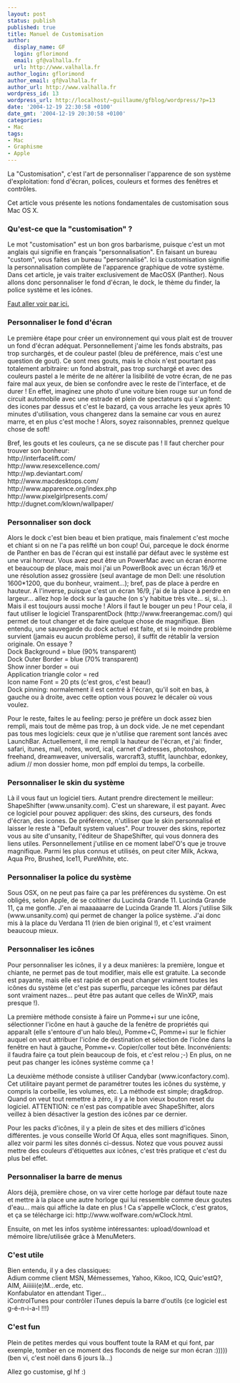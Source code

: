 ```yaml
---
layout: post
status: publish
published: true
title: Manuel de Customisation
author:
  display_name: GF
  login: gflorimond
  email: gf@valhalla.fr
  url: http://www.valhalla.fr
author_login: gflorimond
author_email: gf@valhalla.fr
author_url: http://www.valhalla.fr
wordpress_id: 13
wordpress_url: http://localhost/~guillaume/gfblog/wordpress/?p=13
date: '2004-12-19 22:30:58 +0100'
date_gmt: '2004-12-19 20:30:58 +0100'
categories:
- Mac
tags:
- Mac
- Graphisme
- Apple
---
```

<p>La "Customisation", c'est l'art de personnaliser l'apparence de son système d'exploitation: fond d'écran, polices, couleurs et formes des fenêtres et contrôles.</p>
<p>Cet article vous présente les notions fondamentales de customisation sous Mac OS X.</p>
<h3>Qu'est-ce que la &quot;customisation&quot; ?</h3>
<p>Le mot &quot;customisation&quot; est un bon gros barbarisme, puisque c'est un mot anglais qui signifie en fran&ccedil;ais &quot;personnalisation&quot;. En faisant un bureau &quot;custom&quot;, vous faites un bureau &quot;personnalis&eacute;&quot;. Ici la customisation signifie la personnalisation compl&egrave;te de l'apparence graphique de votre syst&egrave;me. Dans cet article, je vais traiter exclusivement de MacOSX (Panther). Nous allons donc personnaliser le fond d'&eacute;cran, le dock, le th&egrave;me du finder, la police syst&egrave;me et les ic&ocirc;nes. </p>
<p><a href="http://valhalla.gfblog.com/ressources/screen/screen.htm">Faut aller voir par ici. </a></p>
<h3>Personnaliser le fond d'&eacute;cran</h3>
<p>Le premi&egrave;re &eacute;tape pour cr&eacute;er un environnement qui vous plait est de trouver un fond d'&eacute;cran ad&eacute;quat. Personnellement j'aime les fonds abstraits, pas trop surcharg&eacute;s, et de couleur pastel (bleu de pr&eacute;f&eacute;rence, mais c'est une question de gout). Ce sont mes gouts, mais le choix n'est pourtant pas totalement arbitraire: un fond abstrait, pas trop surcharg&eacute; et avec des couleurs pastel a le m&eacute;rite de ne alt&eacute;rer la lisibilit&eacute; de votre &eacute;cran, de ne pas faire mal aux yeux, de bien se confondre avec le reste de l'interface, et de durer ! En effet, imaginez une photo d'une voiture bien rouge sur un fond de circuit automobile avec une estrade et plein de spectateurs qui s'agitent: des icones par dessus et c'est le bazard, &ccedil;a vous arrache les yeux apr&egrave;s 10 minutes d'utilisation, vous changerez dans la semaine car vous en aurez marre, et en plus c'est moche ! Alors, soyez raisonnables, prennez quelque chose de soft! </p>
<p>Bref, les gouts et les couleurs, &ccedil;a ne se discute pas ! Il faut chercher pour trouver son bonheur:<br />
  http://interfacelift.com/<br />
  http://www.resexcellence.com/<br />
  http://wp.deviantart.com/<br />
  http://www.macdesktops.com/<br />
  http://www.apparence.org/index.php<br />
  http://www.pixelgirlpresents.com/<br />
  http://dugnet.com/klown/wallpaper/</p>
<h3>Personnaliser son dock</h3>
<p>Alors le dock c'est bien beau et bien pratique, mais finalement c'est moche et chiant si on ne l'a pas relift&eacute; un bon coup! Oui, parceque le dock &eacute;norme de Panther en bas de l'&eacute;cran qui est install&eacute; par d&eacute;faut avec le syst&egrave;me est une vrai horreur. Vous avez peut &ecirc;tre un PowerMac avec un &eacute;cran &eacute;norme et beaucoup de place, mais moi j'ai un PowerBook avec un &eacute;cran 16/9 et une r&eacute;solution assez grossi&egrave;re (seul avantage de mon Dell: une r&eacute;solution 1600*1200, que du bonheur, vraiment...); bref, pas de place &agrave; perdre en hauteur. A l'inverse, puisque c'est un &eacute;cran 16/9, j'ai de la place &agrave; perdre en largeur... allez hop le dock sur la gauche (on s'y habitue tr&egrave;s vite... si, si...). Mais il est toujours aussi moche ! Alors il faut le bouger un peu ! Pour cela, il faut utiliser le logiciel TransparentDock (http://www.freerangemac.com/) qui permet de tout changer et de faire quelque chose de magnifique. Bien entendu, une sauvegarde du dock actuel est faite, et si le moindre probl&egrave;me survient (jamais eu aucun probl&egrave;me perso), il suffit de r&eacute;tablir la version originale. On essaye ? <br />
  Dock Background = blue (90% transparent)<br />
  Dock Outer Border = blue (70% transparent)<br />
  Show inner border = oui<br />
  Application triangle color = red<br />
  Icon name Font = 20 pts (c'est gros, c'est beau!)<br />
  Dock pinning: normalement il est centr&eacute; &agrave; l'&eacute;cran, qu'il soit en bas, &agrave; gauche ou &agrave; droite, avec cette option vous pouvez le d&eacute;caler o&ugrave; vous voulez.</p>
<p>Pour le reste, faites le au feeling: perso je pr&eacute;f&egrave;re un dock assez bien rempli, mais tout de m&ecirc;me pas trop, &agrave; un dock vide. Je ne met cependant pas tous mes logiciels: ceux que je n'utilise que rarement sont lanc&eacute;s avec LaunchBar. Actuellement, il me rempli la hauteur de l'&eacute;cran, et j'ai: finder, safari, itunes, mail, notes, word, ical, carnet d'adresses, photoshop, freehand, dreamweaver, universalis, warcraft3, stuffit, launchbar, edonkey, adium // mon dossier home, mon pdf emploi du temps, la corbeille.</p>
<h3>Personnaliser le skin du syst&egrave;me</h3>
<p>L&agrave; il vous faut un logiciel tiers. Autant prendre directement le meilleur: ShapeShifter (www.unsanity.com). C'est un shareware, il est payant. Avec ce logiciel pour pouvez appliquer: des skins, des curseurs, des fonds d'&eacute;cran, des icones. De pr&eacute;f&eacute;rence, n'utiliser que le skin personnalis&eacute; et laisser le reste &agrave; &quot;Default system values&quot;. Pour trouver des skins, reportez vous au site d'unsanity, l'&eacute;diteur de ShapeShifter, qui vous donnera des liens utiles. Personnellement j'utilise en ce moment label'O's que je trouve magnifique. Parmi les plus connus et utilis&eacute;s, on peut citer Milk, Ackwa, Aqua Pro, Brushed, Ice11, PureWhite, etc.</p>
<h3>Personnaliser la police du syst&egrave;me</h3>
<p>Sous OSX, on ne peut pas faire &ccedil;a par les pr&eacute;f&eacute;rences du syst&egrave;me. On est oblig&eacute;s, selon Apple, de se coltiner du Lucinda Grande 11. Lucinda Grande 11, &ccedil;a me gonfle. J'en ai maaaaaarre de Lucinda Grande 11. Alors j'utilise Silk (www.unsanity.com) qui permet de changer la police syst&egrave;me. J'ai donc mis &agrave; la place du Verdana 11 (rien de bien original !), et c'est vraiment beaucoup mieux.</p>
<h3>Personnaliser les ic&ocirc;nes</h3>
<p>Pour personnaliser les ic&ocirc;nes, il y a deux mani&egrave;res: la premi&egrave;re, longue et chiante, ne permet pas de tout modifier, mais elle est gratuite. La seconde est payante, mais elle est rapide et on peut changer vraiment toutes les ic&ocirc;nes du syst&egrave;me (et c'est pas superflu, parceque les ic&ocirc;nes par d&eacute;faut sont vraiment nazes... peut &ecirc;tre pas autant que celles de WinXP, mais presque !).</p>
<p>La premi&egrave;re m&eacute;thode consiste &agrave; faire un Pomme+i sur une ic&ocirc;ne, s&eacute;lectionner l'ic&ocirc;ne en haut &agrave; gauche de la fen&ecirc;tre de propri&eacute;t&eacute;s qui appara&icirc;t (elle s'entoure d'un halo bleu), Pomme+C, Pomme+i sur le fichier auquel on veut attribuer l'ic&ocirc;ne de destination et s&eacute;lection de l'ic&ocirc;ne dans la fen&ecirc;tre en haut &agrave; gauche, Pomme+v. Copier/coller tout b&ecirc;te. Inconv&eacute;nients: il faudra faire &ccedil;a tout plein beaucoup de fois, et c'est relou ;-) En plus, on ne peut pas changer les ic&ocirc;nes syst&egrave;me comme &ccedil;a !</p>
<p>La deuxi&egrave;me m&eacute;thode consiste &agrave; utiliser Candybar (www.iconfactory.com). Cet utilitaire payant permet de param&eacute;trer toutes les ic&ocirc;nes du syst&egrave;me, y compris la corbeille, les volumes, etc. La m&eacute;thode est simple; drag&amp;drop. Quand on veut tout remettre &agrave; z&eacute;ro, il y a le bon vieux bouton reset du logiciel. ATTENTION: ce n'est pas compatible avec ShapeShifter, alors veillez &agrave; bien d&eacute;sactiver la gestion des ic&ocirc;nes par ce dernier.</p>
<p>Pour les packs d'ic&ocirc;nes, il y a plein de sites et des milliers d'ic&ocirc;nes diff&eacute;rentes. je vous conseille World Of Aqua, elles sont magnifiques. Sinon, allez voir parmi les sites donn&eacute;s ci-dessus. Notez que vous pouvez aussi mettre des couleurs d'&eacute;tiquettes aux ic&ocirc;nes, c'est tr&egrave;s pratique et c'est du plus bel effet.</p>
<h3>Personnaliser la barre de menus</h3>
<p>Alors d&eacute;j&agrave;, premi&egrave;re chose, on va virer cette horloge par d&eacute;faut toute naze et mettre &agrave; la place une autre horloge qui lui ressemble comme deux goutes d'eau... mais qui affiche la date en plus ! Ca s'appelle wClock, c'est gratos, et &ccedil;a se t&eacute;l&eacute;charge ici: http://www.wolfware.com/wClock.html.</p>
<p>Ensuite, on met les infos syst&egrave;me int&eacute;ressantes: upload/download et m&eacute;moire libre/utilis&eacute;e gr&acirc;ce &agrave; MenuMeters.</p>
<h3>C'est utile</h3>
<p>Bien entendu, il y a des classiques:<br />
  Adium comme client MSN, M&eacute;messemes, Yahoo, Kikoo, ICQ, Quic'estQ?, AIM, Aiiiiii(e)M...erde, etc.<br />
  Konfabulator en attendant Tiger...<br />
  iControlTunes pour contr&ocirc;ler iTunes depuis la barre d'outils (ce logiciel est g-&eacute;-n-i-a-l !!!)</p>
<h3>C'est fun</h3>
<p>Plein de petites merdes qui vous bouffent toute la RAM et qui font, par exemple, tomber en ce moment des floconds de neige sur mon &eacute;cran :))))) (ben vi, c'est no&euml;l dans 6 jours l&agrave;...)</p>
<p>Allez go customise, gl hf :)</p>
